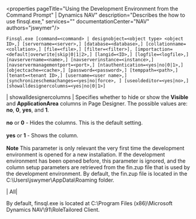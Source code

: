 <properties
                pageTitle="Using the Development Environment from the Command Prompt" | Dynamics NAV"
                description="Describes the how to use finsql.exe,"
                services=""
                documentationCenter="NAV"
                authors="jswymer"/>
<tags
    ms.service="dynamics-nav"
    ms.topic="article"
    ms.devlang="na"
    ms.tgt_pltfrm="na"
    ms.workload="NAV"
    ms.date="06/16/2016"
    ms.author="jswymer" />

<!-- The content in this article supports Madeira task 169219, which adds a new parameter (showalldesignercolumns) to the finsql.exe. The content should be added to the Using the Development Environment from the Command Prompt article as described.-->

<!-- Change 1: In the "Finsql.exe Command Syntax" section, update the code to include the showalldesignercolumns as follows:-->

```
Finsql.exe [command=<command> | designobject=<object type> <object ID>,] [servername=<server>,] [database=<database>,] [collationname=<collation>,] [file=<file>,] [filter=<filter>], [importaction=<default|overwrite|skip|0|1|2>,] [langid=<ID>,] [logfile=<logfile>,] [navservername=<name>,] [navserverinstance=<instance>,] [navservermanagementport=<port>,] [ntauthentication=<yes|no|0|1>,] [objectcache=<cache>,] [password=<password>,] [temppath=<path>,] [tenant=<tenant ID>,] [username=<user name>,] [synchronizeschemachanges=<yes|no|force>, ] [useoldeditor=<yes|no>,] [showalldesignercolumns=<yes|no|0|1>]
```

<!-- Change 2: In the "Parameters" section, add a row for the "showalldesignercolumns" parameter as follows:-->

|  showalldesignercolumns |  Specifies whether to hide or show the **Visible** and **ApplicationArea** columns in Page Designer. The possible values are: **no**, **0**, **yes**, and **1**.</br></br>
**no** or **0** - Hides the columns. This is the default setting.</br></br>
**yes** or **1** - Shows the column.
</br></br>**Note** This parameter is only relevant the very first time the development environment is opened for a new installation. If the development environment has been opened before, this parameter is ignored, and the  column setup parameters are retrieved from the fin.zup file that is used by the development environment. By default, the fin.zup file is located in the  C:\Users\jswymer\AppData\Roaming folder.

|  All|

<!-- Change 3: In the introduction change the path of the finsql.exe as follows:-->

By default, finsql.exe is located at C:\Program Files (x86)\Microsoft Dynamics NAV\91\RoleTailored Client\.
